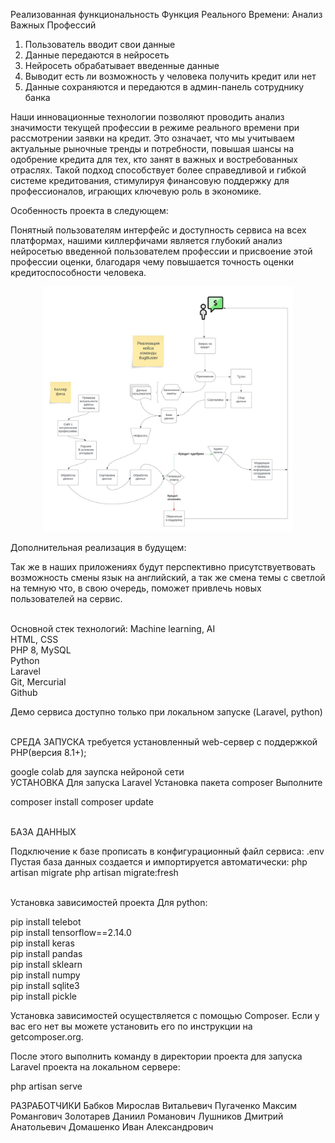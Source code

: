 Реализованная функциональность
Функция Реального Времени: Анализ Важных Профессий

1) Пользователь вводит свои данные
2) Данные передаются в нейросеть
3) Нейросеть обрабатывает введенные данные
4) Выводит есть ли возможность у человека получить кредит или нет
5) Данные сохраняются и передаются в админ-панель сотруднику банка

Наши инновационные технологии позволяют проводить анализ значимости текущей профессии в режиме реального времени при рассмотрении заявки на кредит. Это означает, что мы учитываем актуальные рыночные тренды и потребности, повышая шансы на одобрение кредита для тех, кто занят в важных и востребованных отраслях. Такой подход способствует более справедливой и гибкой системе кредитования, стимулируя финансовую поддержку для профессионалов, играющих ключевую роль в экономике.

Особенность проекта в следующем:

Понятный пользователям интерфейс и доступность сервиса на всех платформах, нашими киллерфичами является глубокий анализ нейросетью введенной пользователем профессии и присвоение этой профессии оценки, благодаря чему повышается точность оценки кредитоспособности человека.


<p align="center"><a href="" target="_blank"><img src="block-schema.jpg" width="400" alt="Block Schema"></a></p>


Дополнительная реализация в будущем:

Так же в наших приложениях будут перспективно присутствуетвовать возможность смены язык на английский, а так же смена темы с светлой на темную что, в свою очередь, поможет привлечь новых пользователей на сервис.

<br>
Основной стек технологий:
Machine learning, AI
<br>
HTML, CSS
<br>
PHP 8, MySQL
<br>
Python
<br>
Laravel
<br>
Git, Mercurial
<br>
Github

Демо сервиса доступно только при локальном запуске (Laravel, python)

<br>
СРЕДА ЗАПУСКА
требуется установленный web-сервер с поддержкой PHP(версия 8.1+);

google colab для заупска нейроной сети 
<br>
УСТАНОВКА
Для запуска Laravel
Установка пакета composer
Выполните

composer install
composer update

<br>
БАЗА ДАННЫХ

Подключение к базе прописать в конфигурационный файл сервиса: .env
Пустая база данных создается и импортируется автоматически:
php artisan migrate
php artisan migrate:fresh

<br>
Установка зависимостей проекта
Для python:

pip install telebot
<br>
pip install tensorflow==2.14.0
<br>
pip install keras
<br>
pip install pandas
<br>
pip install sklearn
<br>
pip install numpy
<br>
pip install sqlite3
<br>
pip install pickle

Установка зависимостей осуществляется с помощью Composer. Если у вас его нет вы можете установить его по инструкции на getcomposer.org.

После этого выполнить команду в директории проекта для запуска Laravel проекта на локальном сервере:

php artisan serve

РАЗРАБОТЧИКИ
Бабков Мирослав Витальевич
Пугаченко Максим Романгович
Золотарев Даниил Романович
Лушников Дмитрий Анатольевич
Домашенко Иван Александрович